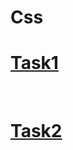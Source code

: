 # Css
<h1>
    <a href="http://106.54.133.68/task1/task1.html">Task1</a>
</h1>
<br>
<h1>
    <a href="#">Task2</a>
</h1>
